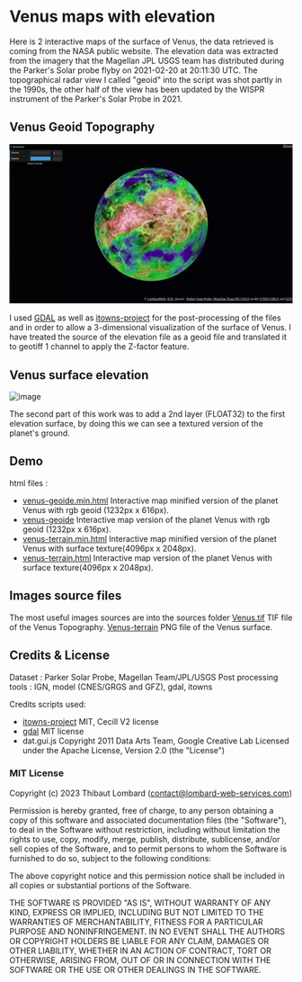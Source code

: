 # Venus maps with elevation
Here is 2 interactive maps of the surface of Venus, the data retrieved is coming from the NASA public website. The elevation data was extracted from the imagery that the Magellan JPL USGS team has distributed during the Parker's Solar probe flyby on 2021-02-20 at 20:11:30 UTC. The topographical radar view I called "geoid" into the script was shot partly in the 1990s, the other half of the view has been updated by the WISPR instrument of the Parker's Solar Probe in 2021.

## Venus Geoid Topography
![image](https://github.com/Lombard-Web-Services/Venus/raw/master/Venus/demo/Venus_geoide.gif)

I used [GDAL](https://gdal.org/) as well as [itowns-project](https://www.itowns-project.org/ "itowns project") for the post-processing of the files and in order to allow a 3-dimensional visualization of the surface of Venus. I have treated the source of the elevation file as a geoid file and translated it to geotiff 1 channel to apply the Z-factor feature.

## Venus surface elevation
![image](https://github.com/Lombard-Web-Services/Venus/raw/master/Venus/demo/Venus_surface.gif)

The second part of this work was to add a 2nd layer (FLOAT32) to the first elevation surface, by doing this we can see a textured version of the planet's ground.

## Demo
html files :
* [venus-geoide.min.html](https://lombard-web-services.github.io/Venus/Venus/venus-geoide.min.html) Interactive map minified version of the planet Venus with rgb geoid (1232px x 616px).
* [venus-geoide](https://lombard-web-services.github.io/Venus/Venus/venus-geoide.html) Interactive map version of the planet Venus with rgb geoid (1232px x 616px).
* [venus-terrain.min.html](https://lombard-web-services.github.io/Venus/Venus/venus-terrain.min.html) Interactive map minified version of the planet Venus with surface texture(4096px x 2048px).
* [venus-terrain.html](https://lombard-web-services.github.io/Venus/Venus/venus-terrain.html) Interactive map version of the planet Venus with surface texture(4096px x 2048px).


## Images source files
The most useful images sources are into the sources folder
[Venus.tif](https://github.com/Lombard-Web-Services/Venus/raw/master/Venus/sources/Venus.tif) TIF file of the Venus Topography.
[Venus-terrain](https://github.com/Lombard-Web-Services/Venus/raw/master/Venus/sources/Venus-terrain.png) PNG file of the Venus surface.


## Credits & License
Dataset : Parker Solar Probe, Magellan Team/JPL/USGS 
Post processing tools : IGN, model (CNES/GRGS and GFZ), gdal, itowns

Credits scripts used: 
* [itowns-project](https://www.itowns-project.org/ "itowns project") MIT, Cecill V2 license
* [gdal](https://gdal.org/) MIT license
* dat.gui.js Copyright 2011 Data Arts Team, Google Creative Lab Licensed under the Apache License, Version 2.0 (the "License")

### MIT License

Copyright (c) 2023 Thibaut Lombard (contact@lombard-web-services.com)

Permission is hereby granted, free of charge, to any person obtaining a copy
of this software and associated documentation files (the "Software"), to deal
in the Software without restriction, including without limitation the rights
to use, copy, modify, merge, publish, distribute, sublicense, and/or sell
copies of the Software, and to permit persons to whom the Software is
furnished to do so, subject to the following conditions:

The above copyright notice and this permission notice shall be included in all
copies or substantial portions of the Software.

THE SOFTWARE IS PROVIDED "AS IS", WITHOUT WARRANTY OF ANY KIND, EXPRESS OR
IMPLIED, INCLUDING BUT NOT LIMITED TO THE WARRANTIES OF MERCHANTABILITY,
FITNESS FOR A PARTICULAR PURPOSE AND NONINFRINGEMENT. IN NO EVENT SHALL THE
AUTHORS OR COPYRIGHT HOLDERS BE LIABLE FOR ANY CLAIM, DAMAGES OR OTHER
LIABILITY, WHETHER IN AN ACTION OF CONTRACT, TORT OR OTHERWISE, ARISING FROM,
OUT OF OR IN CONNECTION WITH THE SOFTWARE OR THE USE OR OTHER DEALINGS IN THE
SOFTWARE.
